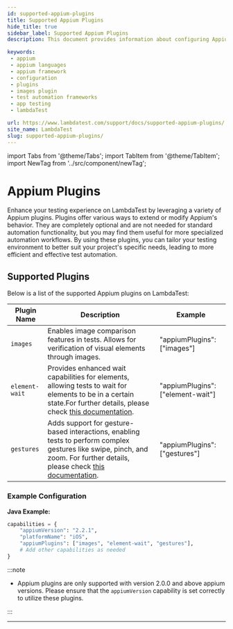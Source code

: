 ```yaml
---
id: supported-appium-plugins
title: Supported Appium Plugins
hide_title: true
sidebar_label: Supported Appium Plugins
description: This document provides information about configuring Appium plugins for tests on the LambdaTest platform and also provides a list of supported plugins.

keywords:
 - appium
 - appium languages
 - appium framework 
 - configuration
 - plugins
 - images plugin
 - test automation frameworks
 - app testing
 - lambdaTest 

url: https://www.lambdatest.com/support/docs/supported-appium-plugins/
site_name: LambdaTest
slug: supported-appium-plugins/
---
```


import Tabs from '@theme/Tabs';
import TabItem from '@theme/TabItem';
import NewTag from '../src/component/newTag';

<script type="application/ld+json"
      dangerouslySetInnerHTML={{ __html: JSON.stringify({
       "@context": "https://schema.org",
        "@type": "BreadcrumbList",
        "itemListElement": [{
          "@type": "ListItem",
          "position": 1,
          "name": "Home",
          "item": "https://www.lambdatest.com"
        },{
          "@type": "ListItem",
          "position": 2,
          "name": "Support",
          "item": "https://www.lambdatest.com/support/docs/"
        },{
          "@type": "ListItem",
          "position": 3,
          "name": "Languages and Frameworks Supported on HyperExecute ",
          "item": "https://www.lambdatest.com/support/docs/supported-appium-plugins/"
        }]
      })
    }}
></script>


# Appium Plugins 

Enhance your testing experience on LambdaTest by leveraging a variety of Appium plugins. Plugins offer various ways to extend or modify Appium's behavior. They are completely optional and are not needed for standard automation functionality, but you may find them useful for more specialized automation workflows.
By using these plugins, you can tailor your testing environment to better suit your project's specific needs, leading to more efficient and effective test automation.

## Supported Plugins

Below is a list of the supported Appium plugins on LambdaTest:

| Plugin Name       |  Description                                                                                  | Example                    |
|-------------------|-------------------------------------------------------------------------------------------------------|---------------------------------------------------|
| `images`          | Enables image comparison features in tests. Allows for verification of visual elements through images. | "appiumPlugins": ["images"] |
| `element-wait`    | Provides enhanced wait capabilities for elements, allowing tests to wait for elements to be in a certain state.For further details, please check [this documentation](https://github.com/AppiumTestDistribution/appium-wait-plugin). | "appiumPlugins": ["element-wait"] |
| `gestures`        | Adds support for gesture-based interactions, enabling tests to perform complex gestures like swipe, pinch, and zoom. For further details, please check [this documentation](https://github.com/AppiumTestDistribution/appium-gestures-plugin). | "appiumPlugins": ["gestures"]

### Example Configuration

**Java Example:**

```python
capabilities = {
    "appiumVersion": "2.2.1",
    "platformName": "iOS",
    "appiumPlugins": ["images", "element-wait", "gestures"],
    # Add other capabilities as needed
}
```

:::note 

- Appium plugins are only supported with version 2.0.0 and above appium versions. Please ensure that the `appiumVersion` capability is set correctly to utilize these plugins.

:::


---